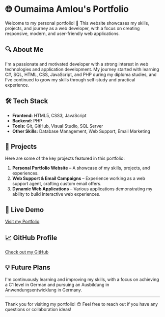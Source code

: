 # 🌐 Oumaima Amlou's Portfolio

Welcome to my personal portfolio! 🚀 This website showcases my skills, projects, and journey as a web developer, with a focus on creating responsive, modern, and user-friendly web applications.

## 🔍 About Me
I'm a passionate and motivated developer with a strong interest in web technologies and application development. My journey started with learning C#, SQL, HTML, CSS, JavaScript, and PHP during my diploma studies, and I’ve continued to grow my skills through self-study and practical experience.

## 🛠️ Tech Stack
- **Frontend:** HTML5, CSS3, JavaScript
- **Backend:** PHP
- **Tools:** Git, GitHub, Visual Studio, SQL Server
- **Other Skills:** Database Management, Web Support, Email Marketing

## 📂 Projects
Here are some of the key projects featured in this portfolio:

1. **Personal Portfolio Website** – A showcase of my skills, projects, and experiences.
2. **Web Support & Email Campaigns** – Experience working as a web support agent, crafting custom email offers.
3. **Dynamic Web Applications** – Various applications demonstrating my ability to build interactive web experiences.

## 🚀 Live Demo
[Visit my Portfolio](https://oumi-amlou.vercel.app/)

## 📈 GitHub Profile
[Check out my GitHub](https://github.com/Am-umaima)

## 💡 Future Plans
I'm continuously learning and improving my skills, with a focus on achieving a C1 level in German and pursuing an Ausbildung in Anwendungsentwicklung in Germany.

---

Thank you for visiting my portfolio! 😊 Feel free to reach out if you have any questions or collaboration ideas!
